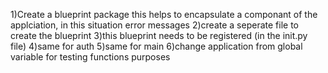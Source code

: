 1)Create a blueprint package this helps to encapsulate a componant of the applciation, in this situation error messages
2)create a seperate file to create the blueprint
3)this blueprint needs to be registered (in the init.py file)
4)same for auth
5)same for main
6)change application from global variable for testing functions purposes
